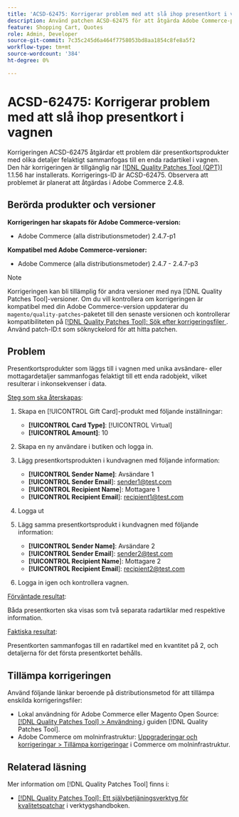 ```yaml
---
title: 'ACSD-62475: Korrigerar problem med att slå ihop presentkort i vagnen'
description: Använd patchen ACSD-62475 för att åtgärda Adobe Commerce-problemet där presentkortsprodukter med olika detaljer felaktigt sammanfogas till en enda radartikel i kundvagnen.
feature: Shopping Cart, Quotes
role: Admin, Developer
source-git-commit: 7c35c245d6a464f7758053bd8aa1854c8fe8a5f2
workflow-type: tm+mt
source-wordcount: '384'
ht-degree: 0%

---
```


# ACSD-62475: Korrigerar problem med att slå ihop presentkort i vagnen

Korrigeringen ACSD-62475 åtgärdar ett problem där presentkortsprodukter med olika detaljer felaktigt sammanfogas till en enda radartikel i vagnen. Den här korrigeringen är tillgänglig när [[!DNL Quality Patches Tool (QPT)]](/help/tools/quality-patches-tool/quality-patches-tool-to-self-serve-quality-patches.md) 1.1.56 har installerats. Korrigerings-ID är ACSD-62475. Observera att problemet är planerat att åtgärdas i Adobe Commerce 2.4.8.

## Berörda produkter och versioner

**Korrigeringen har skapats för Adobe Commerce-version:**

* Adobe Commerce (alla distributionsmetoder) 2.4.7-p1

**Kompatibel med Adobe Commerce-versioner:**

* Adobe Commerce (alla distributionsmetoder) 2.4.7 - 2.4.7-p3

>[!NOTE]
>
>Korrigeringen kan bli tillämplig för andra versioner med nya [!DNL Quality Patches Tool]-versioner. Om du vill kontrollera om korrigeringen är kompatibel med din Adobe Commerce-version uppdaterar du `magento/quality-patches`-paketet till den senaste versionen och kontrollerar kompatibiliteten på [[!DNL Quality Patches Tool]: Sök efter korrigeringsfiler ](https://experienceleague.adobe.com/tools/commerce-quality-patches/index.html?lang=sv-SE). Använd patch-ID:t som söknyckelord för att hitta patchen.

## Problem

Presentkortsprodukter som läggs till i vagnen med unika avsändare- eller mottagardetaljer sammanfogas felaktigt till ett enda radobjekt, vilket resulterar i inkonsekvenser i data.

<u>Steg som ska återskapas</u>:

1. Skapa en [!UICONTROL Gift Card]-produkt med följande inställningar:
   * **[!UICONTROL Card Type]**: [!UICONTROL Virtual]
   * **[!UICONTROL Amount]**: 10

1. Skapa en ny användare i butiken och logga in.

1. Lägg presentkortsprodukten i kundvagnen med följande information:
   * **[!UICONTROL Sender Name]**: Avsändare 1
   * **[!UICONTROL Sender Email**]: sender1@test.com
   * **[!UICONTROL Recipient Name**]: Mottagare 1
   * **[!UICONTROL Recipient Email**]: recipient1@test.com


1. Logga ut

1. Lägg samma presentkortsprodukt i kundvagnen med följande information:
   * **[!UICONTROL Sender Name]**: Avsändare 2
   * **[!UICONTROL Sender Email**]: sender2@test.com
   * **[!UICONTROL Recipient Name**]: Mottagare 2
   * **[!UICONTROL Recipient Email**]: recipient2@test.com

1. Logga in igen och kontrollera vagnen.

<u>Förväntade resultat</u>:

Båda presentkorten ska visas som två separata radartiklar med respektive information.

<u>Faktiska resultat</u>:

Presentkorten sammanfogas till en radartikel med en kvantitet på 2, och detaljerna för det första presentkortet behålls.

## Tillämpa korrigeringen

Använd följande länkar beroende på distributionsmetod för att tillämpa enskilda korrigeringsfiler:

* Lokal användning för Adobe Commerce eller Magento Open Source: [[!DNL Quality Patches Tool] > Användning ](/help/tools/quality-patches-tool/usage.md) i guiden [!DNL Quality Patches Tool].
* Adobe Commerce om molninfrastruktur: [Uppgraderingar och korrigeringar > Tillämpa korrigeringar](https://experienceleague.adobe.com/docs/commerce-cloud-service/user-guide/develop/upgrade/apply-patches.html?lang=sv-SE) i Commerce om molninfrastruktur.

## Relaterad läsning

Mer information om [!DNL Quality Patches Tool] finns i:

* [[!DNL Quality Patches Tool]: Ett självbetjäningsverktyg för kvalitetspatchar](/help/tools/quality-patches-tool/quality-patches-tool-to-self-serve-quality-patches.md) i verktygshandboken.
